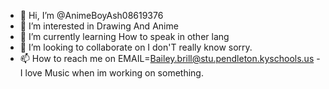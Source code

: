 - 👋 Hi, I’m @AnimeBoyAsh08619376
- 👀 I’m interested in Drawing And Anime 
- 🌱 I’m currently learning How to speak in other lang
- 💞️ I’m looking to collaborate on I don'T really know sorry.
- 📫 How to reach me on EMAIL=Bailey.brill@stu.pendleton.kyschools.us
-I love Music when im working on something.
